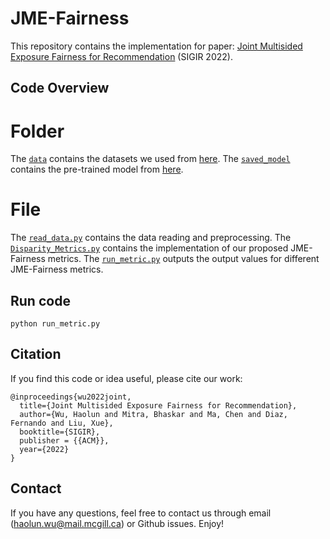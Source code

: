 # JME-Fairness

This repository contains the implementation for paper: [Joint Multisided Exposure Fairness for Recommendation](https://arxiv.org/abs/2205.00048) (SIGIR 2022).



## Code Overview
# Folder
The [`data`](./data) contains the datasets we used from [here](https://grouplens.org/datasets/movielens/).
The [`saved_model`](./saved_model) contains the pre-trained model from [here](https://github.com/dvalcarce/evalMetrics).

# File
The [`read_data.py`](./read_data.py) contains the data reading and preprocessing.
The [`Disparity_Metrics.py`](./Disparity_Metrics.py) contains the implementation of our proposed JME-Fairness metrics.
The [`run_metric.py`](./run_metric.py) outputs the output values for different JME-Fairness metrics.

## Run code
```
python run_metric.py
```


## Citation
If you find this code or idea useful, please cite our work:
```
@inproceedings{wu2022joint,
  title={Joint Multisided Exposure Fairness for Recommendation},
  author={Wu, Haolun and Mitra, Bhaskar and Ma, Chen and Diaz, Fernando and Liu, Xue},
  booktitle={SIGIR},
  publisher = {{ACM}},
  year={2022}
}
```

## Contact
If you have any questions, feel free to contact us through email (haolun.wu@mail.mcgill.ca) or Github issues. Enjoy!
